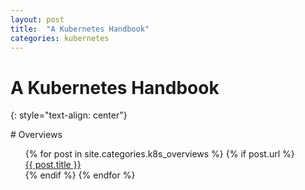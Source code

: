 ```yaml
---
layout: post
title:  "A Kubernetes Handbook"
categories: kubernetes
---
```


# A Kubernetes Handbook
{: style="text-align: center"}

<div markdown="1"># Overviews
<div>
  <ul style="list-style-type:none">
    {% for post in site.categories.k8s_overviews %}
      {% if post.url %}
         <li><a href="{{ post.url }}">{{ post.title }}</a></li>
      {% endif %}
     {% endfor %}
   </ul>